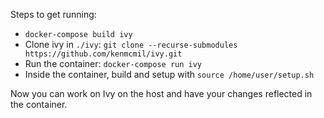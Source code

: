 Steps to get running:
- `docker-compose build ivy`
- Clone ivy in `./ivy`: `git clone --recurse-submodules https://github.com/kenmcmil/ivy.git`
- Run the container: `docker-compose run ivy`
- Inside the container, build and setup with `source /home/user/setup.sh`

Now you can work on Ivy on the host and have your changes reflected in the container.
